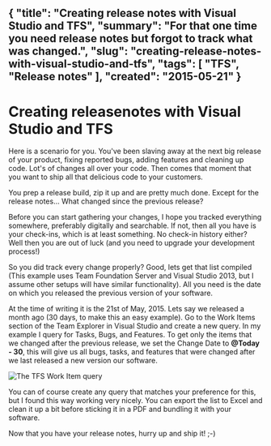 {
    "title": "Creating release notes with Visual Studio and TFS",
    "summary": "For that one time you need release notes but forgot to track what was changed.",
    "slug": "creating-release-notes-with-visual-studio-and-tfs",
    "tags": [
        "TFS",
        "Release notes"
    ],
    "created": "2015-05-21"
}
---
# Creating releasenotes with Visual Studio and TFS

Here is a scenario for you. You've been slaving away at the next big release of your product, fixing reported bugs, adding features and cleaning up code. Lot's of changes all over your code. Then comes that moment that you want to ship all that delicious code to your customers.

You prep a release build, zip it up and are pretty much done. Except for the release notes... What changed since the previous release?

Before you can start gathering your changes, I hope you tracked everything somewhere, preferably digitally and searchable. If not, then all you have is your check-ins, which is at least something. No check-in history either? Well then you are out of luck (and you need to upgrade your development process!)

So you did track every change properly? Good, lets get that list compiled (This example uses Team Foundation Server and Visual Studio 2013, but I assume other setups will have similar functionality). All you need is the date on which you released the previous version of your software.

At the time of writing it is the 21st of May, 2015. Lets say we released a month ago (30 days, to make this an easy example). Go to the Work Items section of the Team Explorer in Visual Studio and create a new query. In my example I query for Tasks, Bugs, and Features. To get only the items that we changed after the previous release, we set the Change Date to **@Today - 30**, this will give us all bugs, tasks, and features that were changed after we last released a new version our software.

![The TFS Work Item query](/content/creating-release-notes-with-visual-studio-and-tfs/query.PNG)

You can of course create any query that matches your preference for this, but I found this way working very nicely. You can export the list to Excel and clean it up a bit before sticking it in a PDF and bundling it with your software.

Now that you have your release notes, hurry up and ship it! ;-)
